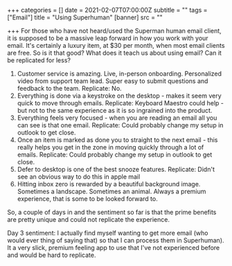+++
categories = []
date = 2021-02-07T07:00:00Z
subtitle = ""
tags = ["Email"]
title = "Using Superhuman"
[banner]
src = ""

+++
For those who have not heard/used the Superman human email client, it is supposed to be a massive leap forward in how you work with your email. It's certainly a luxury item, at $30 per month, when most email clients are free. So is it that good? What does it teach us about using email? Can it be replicated for less?

1. Customer service is amazing. Live, in-person onboarding. Personalized video from support team lead. Super easy to submit questions and feedback to the team. Replicate: No.
2. Everything is done via a keystroke on the desktop - makes it seem very quick to move through emails. Replicate: Keyboard Maestro could help - but not to the same experience as it is so ingrained into the product.
3. Everything feels very focused - when you are reading an email all you can see is that one email. Replicate: Could probably change my setup in outlook to get close.
4. Once an item is marked as done you to straight to the next email - this really helps you get in the zone in moving quickly through a lot of emails. Replicate: Could probably change my setup in outlook to get close.
5. Defer to desktop is one of the best snooze features. Replicate: Didn't see an obvious way to do this in apple mail
6. Hitting inbox zero is rewarded by a beautiful background image. Sometimes a landscape. Sometimes an animal. Always a premium experience, that is some to be looked forward to.

So, a couple of days in and the sentiment so far is that the prime benefits are pretty unique and could not replicate the experience.

Day 3 sentiment: I actually find myself wanting to get more email (who would ever thing of saying that) so that I can process them in Superhuman). It a very slick, premium feeling app to use that I've not experienced before and would be hard to replicate.